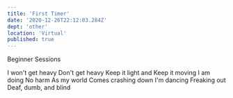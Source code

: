 ```yaml
---
title: 'First Timer'
date: '2020-12-26T22:12:03.284Z'
dept: 'other'
location: 'Virtual'
published: true
---
```


Beginner Sessions

I won't get heavy
Don't get heavy
Keep it light and
Keep it moving
I am doing
No harm
As my world
Comes crashing down
I'm dancing
Freaking out
Deaf, dumb, and blind